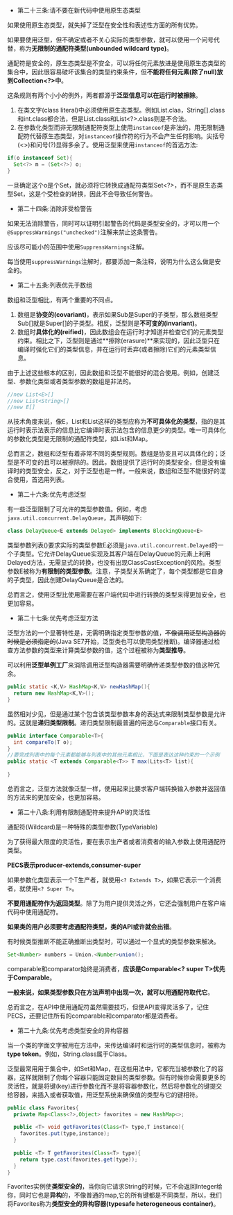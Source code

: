 * 第二十三条:请不要在新代码中使用原生态类型

如果使用原生态类型，就失掉了泛型在安全性和表述性方面的所有优势。

如果要使用泛型，但不确定或者不关心实际的类型参数，就可以使用一个问号代替，称为**无限制的通配符类型(unbounded wildcard type)**。

通配符是安全的，原生态类型是不安全，可以将任何元素放进是使用原生态类型的集合中，因此很容易破坏该集合的类型约束条件，但**不能将任何元素(除了null)放到Collection<?>中**。

这条规则有两个小小的例外，两者都源于**泛型信息可以在运行时被擦除**。

1. 在类文字(class literal)中必须使用原生态类型。例如List.claa，String[].class和int.class都合法，但是List<String>.class和List<?>.class则是不合法。
2. 在参数化类型而非无限制通配符类型上使用`instanceof`是非法的，用无限制通配符代替原生态类型，对`instanceof`操作符的行为不会产生任何影响。尖括号(<>)和问号(?)显得多余了。使用泛型来使用`instanceof`的首选方法:

```java
if(o instanceof Set){
  Set<?> m = (Set<?>) o;
}
```

一旦确定这个o是个Set，就必须将它转换成通配符类型Set<?>，而不是原生态类型Set，这是个受检查的转换，因此不会导致任何警告。

* 第二十四条:消除非受检警告

如果无法消除警告，同时可以证明引起警告的代码是类型安全的，才可以用一个``@SuppressWarnings("unchecked")``注解来禁止这条警告。

应该尽可能小的范围中使用`SuppressWarnings`注解。

每当使用`suppressWarnings`注解时，都要添加一条注释，说明为什么这么做是安全的。

* 第二十五条:列表优先于数组

数组和泛型相比，有两个重要的不同点。

1. 数组是**协变的(covariant)**，表示如果Sub是Super的子类型，那么数组类型Sub[]就是Super[]的子类型。相反，泛型则是**不可变的(invariant)**。
2. 数组时**具体化的(reified)**，因此数组会在运行时才知道并检查它们的元素类型约束。相比之下，泛型则是通过**擦除(erasure)**来实现的，因此泛型只在编译时强化它们的类型信息，并在运行时丢弃(或者擦除)它们的元素类型信息。

由于上述这些根本的区别，因此数组和泛型不能很好的混合使用。例如，创建泛型、参数化类型或者类型参数的数组是非法的。

``` java
//new List<E>[]
//new List<String>[]
//new E[]
```

从技术角度来说，像E，List<E>和List<String>这样的类型应称为**不可具体化的类型**，指的是其运行时表示法表示的信息比它编译时表示法包含的信息更少的类型。唯一可具体化的参数化类型是无限制的通配符类型，如List<?>和Map<?,?>。

总而言之，数组和泛型有着非常不同的类型规则。数组是协变且可以具体化的；泛型是不可变的且可以被擦除的。因此，数组提供了运行时的类型安全，但是没有编译时的类型安全，反之，对于泛型也是一样。一般来说，数组和泛型不能很好的混合使用，首选用列表。

* 第二十六条:优先考虑泛型

有一些泛型限制了可允许的类型参数值。例如，考虑`java.util.concurrent.DelayQueue`，其声明如下:

``` java
class DelayQueue<E extends Delayed> implements BlockingQueue<E>
```

类型参数列表(<E extends Delayed>)要求实际的类型参数E必须是`java.util.concurrent.Delayed`的一个子类型。它允许DelayQueue实现及其客户端在DelayQueue的元素上利用Delayed方法，无需显式的转换，也没有出现ClassCastException的风险。类型参数E被称为**有限制的类型参数**。注意，子类型关系确定了，每个类型都是它自身的子类型，因此创建DelayQueue<Delayed>是合法的。

总而言之，使用泛型比使用需要在客户端代码中进行转换的类型来得更加安全，也更加容易。

* 第二十七条:优先考虑泛型方法

泛型方法的一个显著特性是，无需明确指定类型参数的值，~~不像调用泛型构造器的时候是必须指定的~~(Java SE7开始，泛型类也可以使用类型推断)。编译器通过检查方法参数的类型来计算类型参数的值，这个过程被称为**类型推导**。

可以利用**泛型单例工厂**来消除调用泛型构造器需要明确传递类型参数的值这种冗余。

``` java
public static <K,V> HashMap<K,V> newHashMap(){
  return new HashMap<K,V>();
}
```

虽然相对少见，但是通过某个包含该类型参数本身的表达式来限制类型参数是允许的。这就是**递归类型限制**。递归类型限制最普遍的用途与`Comparable`接口有关。

``` java
public interface Comparable<T>{
  int compareTo(T o);
}
//要完成列表中的每个元素都能够与列表中的其他元素相比，下面是表达这种约束的一个示例
public static <T extends Comparable<T>> T max(Lits<T> list){
  
}
```

总而言之，泛型方法就像泛型一样，使用起来比要求客户端转换输入参数并返回值的方法来的更加安全，也更加容易。

* 第二十八条:利用有限制通配符来提升API的灵活性

通配符(Wildcard)是一种特殊的类型参数(TypeVariable)

为了获得最大限度的灵活性，要在表示生产者或者消费者的输入参数上使用通配符类型。

**PECS表示producer-extends,consumer-super**

如果参数化类型表示一个T生产者，就使用`<? Extends T>`，如果它表示一个消费者，就使用`<? Super T>`。

**不要用通配符作为返回类型**。除了为用户提供灵活之外，它还会强制用户在客户端代码中使用通配符。

**如果类的用户必须要考虑通配符类型，类的API或许就会出错**。

有时候类型推断不能正确推断出类型时，可以通过一个显式的类型参数来解决。

``` java
Set<Number> numbers = Union.<Number>union();
```

comparable和comparator始终是消费者，**应该是Comparable<? super T>优先于Comparable<T>**。

**一般来说，如果类型参数只在方法声明中出现一次，就可以用通配符取代它**。

总而言之，在API中使用通配符虽然需要技巧，但使API变得灵活多了，记住PECS，还要记住所有的comparable和comparator都是消费者。

* 第二十九条:优先考虑类型安全的异构容器

当一个类的字面文字被用在方法中，来传达编译时和运行时的类型信息时，被称为**type token**。例如，String.class属于Class<String>。

泛型最常用用于集合中，如Set和Map，在这些用法中，它都充当被参数化了的容器，这样就限制了你每个容器只能固定数目的类型参数。但有时候你会需要更多的灵活性，就是将键(key)进行参数化而不是将容器参数化，然后将参数化的键提交给容器，来插入或者获取值，用泛型系统来确保值的类型与它的键相符。

``` java
public class Favorites{
  private Map<Class<?>,Object> favorites = new HashMap<>;
  
  public <T> void getFavorites(Class<T> type,T instance){
    favorites.put(type,instance);
  }
  
  public <T> T getFavorites(Class<T> type){
    return type.cast(favorites.get(type));
  }
}
```

Favorites实例使**类型安全的**，当你向它请求String的时候，它不会返回Integer给你，同时它也是**异构**的，不像普通的map,它的所有键都是不同类型，所以，我们将Favorites称为**类型安全的异构容器(typesafe heterogeneous container)**。

